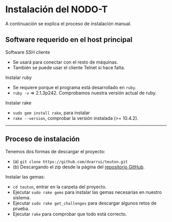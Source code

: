 
# Instalación del NODO-T

A continuación se explica el proceso de instalación manual.

## Software requerido en el host principal

Software SSH cliente
* Se usará para conectar con el resto de máquinas.
* También se puede usar el cliente Telnet si hace falta.

Instalar ruby
* Se requiere porque el programa está desarrollado en `ruby`.
* `ruby -v` => 2.1.3p242. Comprobamos nuestra versión actual de ruby.

Instalar rake
* `sudo gem install rake`, para instalar
* `rake --version`, comprobar la versión instalada (>= 10.4.2).

---

## Proceso de instalación

Tenemos dos formas de descargar el proyecto:
* (a) `git clone https://github.com/dvarrui/teuton.git`
* (b) Descargando el zip desde la página del [repositorio GitHub](https://github.com/dvarrui/teuton).

Instalar las gemas:
* `cd teuton`, entrar en la carpeta del proyecto.
* Ejecutar `sudo rake gems` para instalar las gemas necesarias en nuestro sistema.
* Ejecutar `sudo rake get_challenges` para descargar algunos retos de prueba.
* Ejecutar `rake` para comprobar que todo está correcto.
